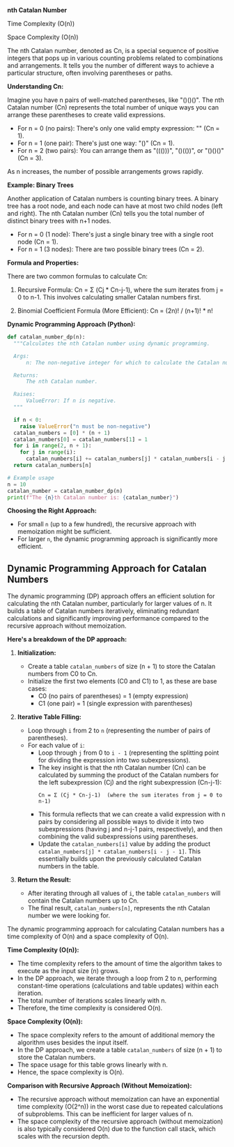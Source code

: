 **nth Catalan Number**

Time Complexity (O(n))

Space Complexity (O(n))

The nth Catalan number, denoted as Cn, is a special sequence of positive integers that pops up in various counting problems related to combinations and arrangements. It tells you the number of different ways to achieve a particular structure, often involving parentheses or paths.

**Understanding Cn:**

Imagine you have n pairs of well-matched parentheses, like "()()()". The nth Catalan number (Cn) represents the total number of unique ways you can arrange these parentheses to create valid expressions.

- For n = 0 (no pairs): There's only one valid empty expression: "" (Cn = 1).
- For n = 1 (one pair): There's just one way: "()" (Cn = 1).
- For n = 2 (two pairs): You can arrange them as "((()))", "()(())", or "()()()" (Cn = 3).

As n increases, the number of possible arrangements grows rapidly.

**Example: Binary Trees**

Another application of Catalan numbers is counting binary trees. A binary tree has a root node, and each node can have at most two child nodes (left and right). The nth Catalan number (Cn) tells you the total number of distinct binary trees with n+1 nodes.

- For n = 0 (1 node): There's just a single binary tree with a single root node (Cn = 1).
- For n = 1 (3 nodes): There are two possible binary trees (Cn = 2).

**Formula and Properties:**

There are two common formulas to calculate Cn:

1. Recursive Formula:
   Cn = Σ (Cj * Cn-j-1), where the sum iterates from j = 0 to n-1. This involves calculating smaller Catalan numbers first.

2. Binomial Coefficient Formula (More Efficient):
   Cn = (2n)! / (n+1)! * n!

**Dynamic Programming Approach (Python):**

```python
def catalan_number_dp(n):
  """Calculates the nth Catalan number using dynamic programming.

  Args:
      n: The non-negative integer for which to calculate the Catalan number.

  Returns:
      The nth Catalan number.

  Raises:
      ValueError: If n is negative.
  """

  if n < 0:
    raise ValueError("n must be non-negative")
  catalan_numbers = [0] * (n + 1)
  catalan_numbers[0] = catalan_numbers[1] = 1
  for i in range(2, n + 1):
    for j in range(i):
      catalan_numbers[i] += catalan_numbers[j] * catalan_numbers[i - j - 1]
  return catalan_numbers[n]

# Example usage
n = 10
catalan_number = catalan_number_dp(n)
print(f"The {n}th Catalan number is: {catalan_number}")
```

**Choosing the Right Approach:**

- For small `n` (up to a few hundred), the recursive approach with memoization might be sufficient.
- For larger `n`, the dynamic programming approach is significantly more efficient.

## Dynamic Programming Approach for Catalan Numbers

The dynamic programming (DP) approach offers an efficient solution for calculating the nth Catalan number, particularly for larger values of n. It builds a table of Catalan numbers iteratively, eliminating redundant calculations and significantly improving performance compared to the recursive approach without memoization.

**Here's a breakdown of the DP approach:**

1. **Initialization:**
   - Create a table `catalan_numbers` of size (n + 1) to store the Catalan numbers from C0 to Cn.
   - Initialize the first two elements (C0 and C1) to 1, as these are base cases:
     - C0 (no pairs of parentheses) = 1 (empty expression)
     - C1 (one pair) = 1 (single expression with parentheses)

2. **Iterative Table Filling:**
   - Loop through `i` from 2 to `n` (representing the number of pairs of parentheses).
   - For each value of `i`:
     - Loop through `j` from 0 to `i - 1` (representing the splitting point for dividing the expression into two subexpressions).
     - The key insight is that the nth Catalan number (Cn) can be calculated by summing the product of the Catalan numbers for the left subexpression (Cj) and the right subexpression (Cn-j-1):
       ```
       Cn = Σ (Cj * Cn-j-1)  (where the sum iterates from j = 0 to n-1)
       ```
     - This formula reflects that we can create a valid expression with n pairs by considering all possible ways to divide it into two subexpressions (having j and n-j-1 pairs, respectively), and then combining the valid subexpressions using parentheses.
     - Update the `catalan_numbers[i]` value by adding the product `catalan_numbers[j] * catalan_numbers[i - j - 1]`. This essentially builds upon the previously calculated Catalan numbers in the table.

3. **Return the Result:**
   - After iterating through all values of `i`, the table `catalan_numbers` will contain the Catalan numbers up to Cn.
   - The final result, `catalan_numbers[n]`, represents the nth Catalan number we were looking for.

The dynamic programming approach for calculating Catalan numbers has a time complexity of O(n) and a space complexity of O(n).

**Time Complexity (O(n)):**

- The time complexity refers to the amount of time the algorithm takes to execute as the input size (n) grows.
- In the DP approach, we iterate through a loop from 2 to n, performing constant-time operations (calculations and table updates) within each iteration.
- The total number of iterations scales linearly with n.
- Therefore, the time complexity is considered O(n).

**Space Complexity (O(n)):**

- The space complexity refers to the amount of additional memory the algorithm uses besides the input itself.
- In the DP approach, we create a table `catalan_numbers` of size (n + 1) to store the Catalan numbers.
- The space usage for this table grows linearly with n.
- Hence, the space complexity is O(n).

**Comparison with Recursive Approach (Without Memoization):**

- The recursive approach without memoization can have an exponential time complexity (O(2^n)) in the worst case due to repeated calculations of subproblems. This can be inefficient for larger values of n.
- The space complexity of the recursive approach (without memoization) is also typically considered O(n) due to the function call stack, which scales with the recursion depth.